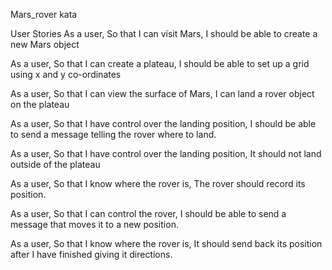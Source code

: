 Mars_rover kata

User Stories
As a user,
So that I can visit Mars, 
I should be able to create a new Mars object


As a user,
So that I can create a plateau,
I should be able to set up a grid using x and y co-ordinates

As a user,
So that I can view the surface of Mars,
I can land a rover object on the plateau 

As a user,
So that I have control over the landing position,
I should be able to send a message telling the rover where to land.

As a user,
So that I have control over the landing position,
It should not land outside of the plateau

As a user,
So that I know where the rover is,
The rover should record its position.

As a user,
So that I can control the rover,
I should be able to send a message that moves it to a new position.

As a user,
So that I know where the rover is,
It should send back its position after I have finished giving it directions.